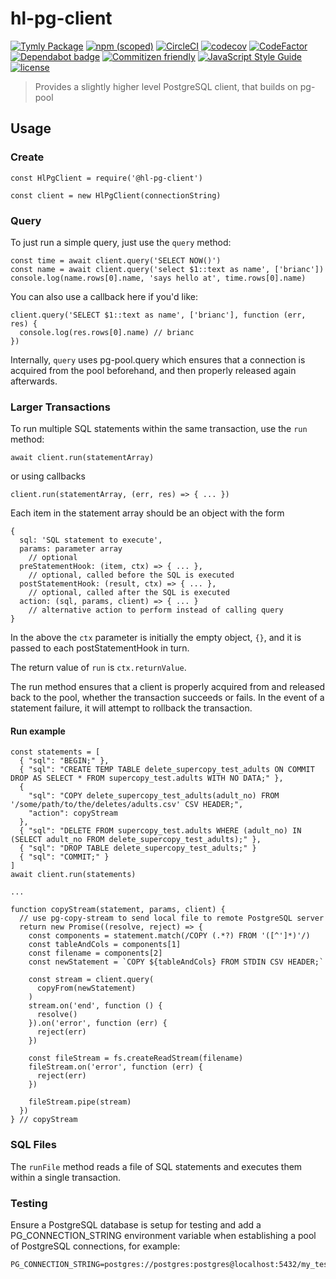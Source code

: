 # hl-pg-client
[![Tymly Package](https://img.shields.io/badge/tymly-package-blue.svg)](https://tymly.io/)
[![npm (scoped)](https://img.shields.io/npm/v/@wmfs/hl-pg-client.svg)](https://www.npmjs.com/package/@wmfs/hl-pg-client)
[![CircleCI](https://circleci.com/gh/wmfs/hl-pg-client.svg?style=svg)](https://circleci.com/gh/wmfs/hl-pg-client)
[![codecov](https://codecov.io/gh/wmfs/hl-pg-client/branch/master/graph/badge.svg)](https://codecov.io/gh/wmfs/hl-pg-client)
[![CodeFactor](https://www.codefactor.io/repository/github/wmfs/hl-pg-client/badge)](https://www.codefactor.io/repository/github/wmfs/hl-pg-client)
[![Dependabot badge](https://img.shields.io/badge/Dependabot-active-brightgreen.svg)](https://dependabot.com/)
[![Commitizen friendly](https://img.shields.io/badge/commitizen-friendly-brightgreen.svg)](http://commitizen.github.io/cz-cli/)
[![JavaScript Style Guide](https://img.shields.io/badge/code_style-standard-brightgreen.svg)](https://standardjs.com)
[![license](https://img.shields.io/github/license/mashape/apistatus.svg)](https://github.com/wmfs/tymly/blob/master/packages/pg-concat/LICENSE)


> Provides a slightly higher level PostgreSQL client, that builds on pg-pool

## Usage

### Create
```
const HlPgClient = require('@hl-pg-client')

const client = new HlPgClient(connectionString)
```

### Query
To just run a simple query, just use the ```query``` method:

```
const time = await client.query('SELECT NOW()')
const name = await client.query('select $1::text as name', ['brianc'])
console.log(name.rows[0].name, 'says hello at', time.rows[0].name)
```

You can also use a callback here if you'd like:

```
client.query('SELECT $1::text as name', ['brianc'], function (err, res) {
  console.log(res.rows[0].name) // brianc 
})
```

Internally, ```query``` uses pg-pool.query which ensures that a connection is acquired from the pool
beforehand, and then properly released again afterwards.

### Larger Transactions
To run multiple SQL statements within the same transaction, use the ```run``` method:
```
await client.run(statementArray)
```
or using callbacks
```
client.run(statementArray, (err, res) => { ... })
```

Each item in the statement array should be an object with the form 
```
{
  sql: 'SQL statement to execute',
  params: parameter array
    // optional
  preStatementHook: (item, ctx) => { ... },
    // optional, called before the SQL is executed
  postStatementHook: (result, ctx) => { ... },
    // optional, called after the SQL is executed
  action: (sql, params, client) => { ... }
    // alternative action to perform instead of calling query
}
```

In the above the ```ctx``` parameter is initially the empty object, ```{}```, 
and it is passed to each postStatementHook in turn. 

The return value of ```run``` is ```ctx.returnValue```.

The run method ensures that a client is properly acquired from and released back to the pool, whether the transaction 
succeeds or fails.  In the event of a statement failure, it will attempt to rollback the transaction.

#### Run example

```
const statements = [
  { "sql": "BEGIN;" },
  { "sql": "CREATE TEMP TABLE delete_supercopy_test_adults ON COMMIT DROP AS SELECT * FROM supercopy_test.adults WITH NO DATA;" },
  { 
    "sql": "COPY delete_supercopy_test_adults(adult_no) FROM '/some/path/to/the/deletes/adults.csv' CSV HEADER;",
    "action": copyStream
  },
  { "sql": "DELETE FROM supercopy_test.adults WHERE (adult_no) IN (SELECT adult_no FROM delete_supercopy_test_adults);" },
  { "sql": "DROP TABLE delete_supercopy_test_adults;" }
  { "sql": "COMMIT;" }
]
await client.run(statements)

...

function copyStream(statement, params, client) {
  // use pg-copy-stream to send local file to remote PostgreSQL server
  return new Promise((resolve, reject) => {
    const components = statement.match(/COPY (.*?) FROM '([^']*)'/)
    const tableAndCols = components[1]
    const filename = components[2]
    const newStatement = `COPY ${tableAndCols} FROM STDIN CSV HEADER;`

    const stream = client.query(
      copyFrom(newStatement)
    )
    stream.on('end', function () {
      resolve()
    }).on('error', function (err) {
      reject(err)
    })

    const fileStream = fs.createReadStream(filename)
    fileStream.on('error', function (err) {
      reject(err)
    })

    fileStream.pipe(stream)
  })
} // copyStream
```

### SQL Files

The ```runFile``` method reads a file of SQL statements and executes them within a single transaction.

### Testing

Ensure a PostgreSQL database is setup for testing and add a PG_CONNECTION_STRING environment variable when establishing a pool of PostgreSQL connections, for example:

```
PG_CONNECTION_STRING=postgres://postgres:postgres@localhost:5432/my_test_db
```